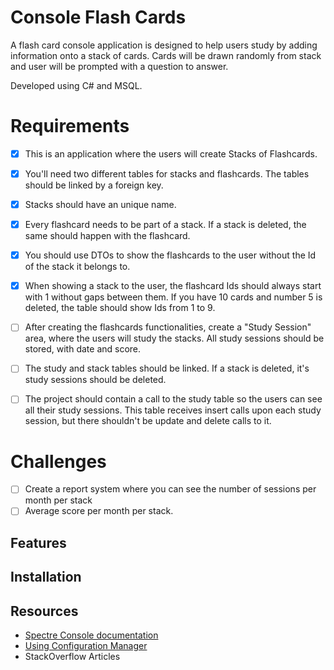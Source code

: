 ﻿# Console Flash Cards
A flash card console application is designed to help users study by adding information onto a stack of cards.
Cards will be drawn randomly from stack and user will be prompted with a question to answer.

Developed using C# and MSQL.

# Requirements
- [x] This is an application where the users will create Stacks of Flashcards.
- [x] You'll need two different tables for stacks and flashcards. The tables should be linked by a foreign key.
- [x] Stacks should have an unique name.
- [x] Every flashcard needs to be part of a stack. If a stack is deleted, the same should happen with the flashcard.
- [x] You should use DTOs to show the flashcards to the user without the Id of the stack it belongs to.
- [x] When showing a stack to the user, the flashcard Ids should always start with 1 without gaps between them. If you have 10 cards and number 5 is deleted, the table should show Ids from 1 to 9.
- [ ] After creating the flashcards functionalities, create a "Study Session" area, where the users will study the stacks. All study sessions should be stored, with date and score.
- [ ] The study and stack tables should be linked. If a stack is deleted, it's study sessions should be deleted.
- [ ] The project should contain a call to the study table so the users can see all their study sessions. This table receives insert calls upon each study session, but there shouldn't be update and delete calls to it.


# Challenges
- [ ] Create a report system where you can see the number of sessions per month per stack
- [ ] Average score per month per stack.

## Features

## Installation

## Resources
- [Spectre Console documentation](https://spectreconsole.net/)
- [Using Configuration Manager](https://docs.microsoft.com/en-us/troubleshoot/dotnet/csharp/store-custom-information-config-file)
- StackOverflow Articles